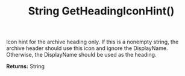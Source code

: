 ﻿---
uid: crmscript_ref_NSArchiveColumnInfo_GetHeadingIconHint
title: String GetHeadingIconHint()
intellisense: NSArchiveColumnInfo.GetHeadingIconHint
keywords: NSArchiveColumnInfo, GetHeadingIconHint
so.topic: reference
---

Icon hint for the archive heading only. If this is a nonempty string, the archive header should use this icon and ignore the DisplayName. Otherwise, the DisplayName should be used as the heading.

**Returns:** String


